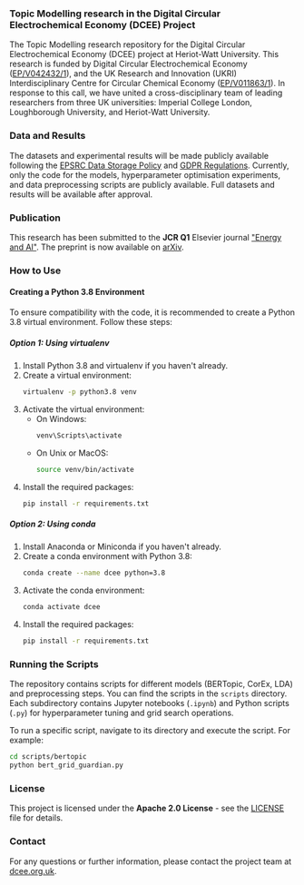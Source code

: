 ### Topic Modelling research in the Digital Circular Electrochemical Economy (DCEE) Project

The Topic Modelling research repository for the Digital Circular Electrochemical Economy (DCEE) project at Heriot-Watt University. This research is funded by Digital Circular Electrochemical Economy ([EP/V042432/1](https://gow.epsrc.ukri.org/NGBOViewGrant.aspx?GrantRef=EP/V042432/1)), and the UK Research and Innovation (UKRI) Interdisciplinary Centre for Circular Chemical Economy ([EP/V011863/1](https://gow.epsrc.ukri.org/NGBOViewGrant.aspx?GrantRef=EP/V011863/1)). In response to this call, we have united a cross-disciplinary team of leading researchers from three UK universities: Imperial College London, Loughborough University, and Heriot-Watt University.

### Data and Results

The datasets and experimental results will be made publicly available following the [EPSRC Data Storage Policy](https://www.ukri.org/who-we-are/epsrc/our-policies-and-standards/policy-framework-on-research-data/principles/) and [GDPR Regulations](https://gdpr-info.eu/). Currently, only the code for the models, hyperparameter optimisation experiments, and data preprocessing scripts are publicly available. Full datasets and results will be available after approval.

### Publication

This research has been submitted to the **JCR Q1** Elsevier journal ["Energy and AI"](https://www.sciencedirect.com/journal/energy-and-ai). The preprint is now available on [arXiv](https://arxiv.org/abs/2405.10452).

### How to Use

#### Creating a Python 3.8 Environment

To ensure compatibility with the code, it is recommended to create a Python 3.8 virtual environment. Follow these steps:

##### Option 1: Using virtualenv

1. Install Python 3.8 and virtualenv if you haven't already.
2. Create a virtual environment:
   ```sh
   virtualenv -p python3.8 venv
   ```
3. Activate the virtual environment:
   - On Windows:
     ```sh
     venv\Scripts\activate
     ```
   - On Unix or MacOS:
     ```sh
     source venv/bin/activate
     ```
4. Install the required packages:
   ```sh
   pip install -r requirements.txt
   ```

##### Option 2: Using conda

1. Install Anaconda or Miniconda if you haven't already.
2. Create a conda environment with Python 3.8:
   ```sh
   conda create --name dcee python=3.8
   ```
3. Activate the conda environment:
   ```sh
   conda activate dcee
   ```
4. Install the required packages:
   ```sh
   pip install -r requirements.txt
   ```

### Running the Scripts

The repository contains scripts for different models (BERTopic, CorEx, LDA) and preprocessing steps. You can find the scripts in the `scripts` directory. Each subdirectory contains Jupyter notebooks (`.ipynb`) and Python scripts (`.py`) for hyperparameter tuning and grid search operations.

To run a specific script, navigate to its directory and execute the script. For example:
```sh
cd scripts/bertopic
python bert_grid_guardian.py
```

### License

This project is licensed under the **Apache 2.0 License** - see the [LICENSE](LICENSE) file for details.

### Contact

For any questions or further information, please contact the project team at [dcee.org.uk](https://dcee.org.uk/).
